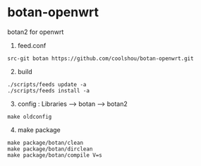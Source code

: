 # botan-openwrt

botan2 for openwrt

1. feed.conf

```
src-git botan https://github.com/coolshou/botan-openwrt.git
```

2. build

```
./scripts/feeds update -a
./scripts/feeds install -a
```

3. config : Libraries --> botan --> botan2

```
make oldconfig
```

4. make package

```
make package/botan/clean
make package/botan/dirclean
make package/botan/compile V=s 
```

